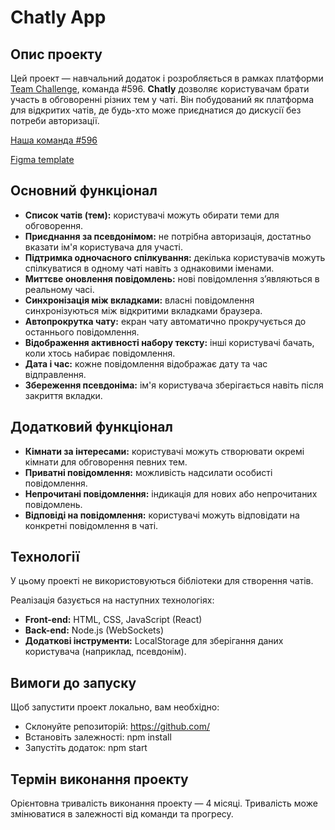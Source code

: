 # Chatly App

## Опис проекту

Цей проект — навчальний додаток і розробляється в рамках платформи [Team Challenge](https://teamchallenge.io/), команда #596. **Chatly** дозволяє користувачам брати участь в обговоренні різних тем у чаті. Він побудований як платформа для відкритих чатів, де будь-хто може приєднатися до дискусії без потреби авторизації.

[Наша команда #596](https://teamchallenge.io/team/596#team)

[Figma template](https://www.figma.com/design/OtI02FZfh8Dwb3L6MjBDBv/Chatly-Design?node-id=101-21589&node-type=canvas&t=5heR1zwsmtzI7VXu-0)

## Основний функціонал

- **Список чатів (тем):** користувачі можуть обирати теми для обговорення.
- **Приєднання за псевдонімом:** не потрібна авторизація, достатньо вказати ім'я користувача для участі.
- **Підтримка одночасного спілкування:** декілька користувачів можуть спілкуватися в одному чаті навіть з однаковими іменами.
- **Миттєве оновлення повідомлень:** нові повідомлення з’являються в реальному часі.
- **Синхронізація між вкладками:** власні повідомлення синхронізуються між відкритими вкладками браузера.
- **Автопрокрутка чату:** екран чату автоматично прокручується до останнього повідомлення.
- **Відображення активності набору тексту:** інші користувачі бачать, коли хтось набирає повідомлення.
- **Дата і час:** кожне повідомлення відображає дату та час відправлення.
- **Збереження псевдоніма:** ім'я користувача зберігається навіть після закриття вкладки.

## Додатковий функціонал

- **Кімнати за інтересами:** користувачі можуть створювати окремі кімнати для обговорення певних тем.
- **Приватні повідомлення:** можливість надсилати особисті повідомлення.
- **Непрочитані повідомлення:** індикація для нових або непрочитаних повідомлень.
- **Відповіді на повідомлення:** користувачі можуть відповідати на конкретні повідомлення в чаті.

## Технології

У цьому проекті не використовуються бібліотеки для створення чатів.

Реалізація базується на наступних технологіях:

- **Front-end:** HTML, CSS, JavaScript (React)
- **Back-end:** Node.js (WebSockets)
- **Додаткові інструменти:** LocalStorage для зберігання даних користувача (наприклад, псевдонім).

## Вимоги до запуску

Щоб запустити проект локально, вам необхідно:

- Склонуйте репозиторій: https://github.com/
- Встановіть залежності: npm install
- Запустіть додаток: npm start

## Термін виконання проекту

Орієнтовна тривалість виконання проекту — 4 місяці. Тривалість може змінюватися в залежності від команди та прогресу.
